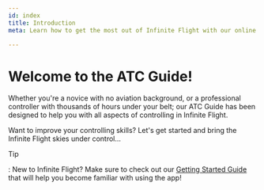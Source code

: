 ```yaml
---
id: index
title: Introduction
meta: Learn how to get the most out of Infinite Flight with our online documentation.

---
```


# Welcome to the ATC Guide!

Whether you're a novice with no aviation background, or a professional controller with thousands of hours under your belt; our ATC Guide has been designed to help you with all aspects of controlling in Infinite Flight.



Want to improve your controlling skills? Let's get started and bring the Infinite Flight skies under control...



Tip

: New to Infinite Flight? Make sure to check out our [Getting Started Guide](/guide/getting-started#welcome-to-the-infinite-flight-user-guide!) that will help you become familiar with using the app!